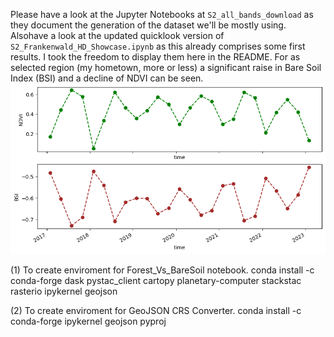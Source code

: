 Please have a look at the Jupyter Notebooks at `S2_all_bands_download` as they document the generation of the dataset we'll be mostly using.  
Alsohave a look at the updated quicklook version of `S2_Frankenwald_HD_Showcase.ipynb` as this already comprises
some first results. I took the freedom to display them here in the README. For as selected
region (my hometown, more or less) a significant raise in Bare Soil Index (BSI) and a decline of NDVI
can be seen. 
![](../Images/NDVI_BSI_ts.png)


(1) To create enviroment for Forest_Vs_BareSoil notebook.
conda install -c conda-forge dask pystac_client cartopy planetary-computer stackstac rasterio ipykernel geojson

(2) To create enviroment for GeoJSON CRS Converter.
conda install -c conda-forge ipykernel geojson pyproj

